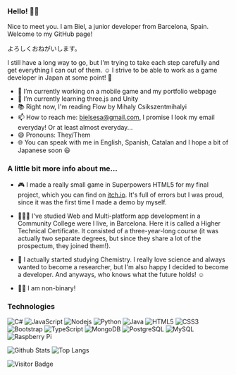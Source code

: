 ### Hello! 🐱‍💻

Nice to meet you. I am Biel, a junior developer from Barcelona, Spain.
Welcome to my GitHub page!

よろしくおねがいします。

I still have a long way to go, but I'm trying to take each step carefully and get everything I can out of them. ☺
I strive to be able to work as a game developer in Japan at some point! 👾

- 🔭 I’m currently working on a mobile game and my portfolio webpage
- 🌱 I’m currently learning three.js and Unity
- 📚 Right now, I'm reading Flow by Mihaly Csikszentmihalyi
- 📫 How to reach me: bielsesa@gmail.com, I promise I look my email everyday! Or at least almost everyday...
- 😄 Pronouns: They/Them
- 🌐 You can speak with me in English, Spanish, Catalan and I hope a bit of Japanese soon 😃

### A little bit more info about me...

* 🎮 I made a really small game in Superpowers HTML5 for my final project, which you can find on [itch.io](https://astronautpotato.itch.io/medical-showdown). It's full of errors but I was proud, since it was the first time I made a demo by myself.

* 👨🏻‍🎓 I've studied Web and Multi-platform app development in a Community College were I live, in Barcelona. Here it is called a Higher Technical Certificate. It consisted of a three-year-long course (it was actually two separate degrees, but since they share a lot of the prospectum, they joined them!).

* 🧪 I actually started studying Chemistry. I really love science and always wanted to become a researcher, but I'm also happy I decided to become a developer. And anyways, who knows what the future holds! ☺

* 🏳️‍⚧️ I am non-binary! 

### Technologies

![C#](https://img.shields.io/badge/-C%23-black?style=flat-square&logo=c-sharp)
![JavaScript](https://img.shields.io/badge/-JavaScript-black?style=flat-square&logo=javascript)
![Nodejs](https://img.shields.io/badge/-Nodejs-black?style=flat-square&logo=Node.js)
![Python](https://img.shields.io/badge/-Python-black?style=flat-square&logo=Python)
![Java](https://img.shields.io/badge/-java-E34A86?style=flat-square&logo=java)
![HTML5](https://img.shields.io/badge/-HTML5-E34F26?style=flat-square&logo=html5&logoColor=white)
![CSS3](https://img.shields.io/badge/-CSS3-1572B6?style=flat-square&logo=css3)
![Bootstrap](https://img.shields.io/badge/-Bootstrap-563D7C?style=flat-square&logo=bootstrap)
![TypeScript](https://img.shields.io/badge/-TypeScript-007ACC?style=flat-square&logo=typescript)
![MongoDB](https://img.shields.io/badge/-MongoDB-black?style=flat-square&logo=mongodb)
![PostgreSQL](https://img.shields.io/badge/-PostgreSQL-336791?style=flat-square&logo=postgresql)
![MySQL](https://img.shields.io/badge/-MySQL-black?style=flat-square&logo=mysql)
![Raspberry Pi](https://img.shields.io/badge/-Raspberry%20Pi-C51A4A?style=flat-square&logo=Raspberry-Pi)

![Github Stats](https://github-readme-stats.vercel.app/api?username=bielsesa&count_private=true&show_icons=true&icon_color=eb8034&include_all_commits=true)
![Top Langs](https://github-readme-stats.vercel.app/api/top-langs/?username=bielsesa&hide=TeX&layout=compact)

![Visitor Badge](https://visitor-badge.laobi.icu/badge?page_id=bielsesa.bielsesa)

